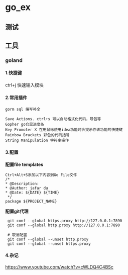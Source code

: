  # go_ex

## 测试
## 工具
### goland
#### 1.快捷键
ctrl+j 快速输入模块

#### 2.常用插件
```text
gorm sql 编写补全 

Save Actions. ctrl+s 可以自动格式化代码，导包等
Gopher go仓鼠进度条
Key Promoter X 在用鼠标使用idea功能时会提示你该功能的快捷键
Rainbow Brackets 彩色的代码括号
String Manipulation 字符串操作

```
#### 3.配置
**配置file templates** 
```text
Ctrl+Alt+S添加以下内容到Go File文件
/*
* @Description:
* @Author: jafar du
* @Date: ${DATE} ${TIME}
 */
package ${PROJECT_NAME}
```
**配置git代理**
```shell
 git conf --global https.proxy http://127.0.0.1:7890
 git conf --global http.proxy http://127.0.0.1:7890
 
 # 取消配置
 git conf --global --unset http.proxy 
 git conf --global --unset https.proxy 
```

#### 4.杂记

https://www.youtube.com/watch?v=cWLDQ4C4BSc